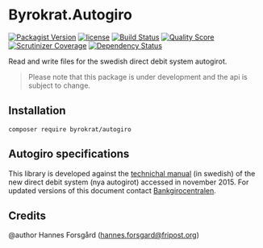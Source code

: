 # Byrokrat.Autogiro

[![Packagist Version](https://img.shields.io/packagist/v/byrokrat/autogiro.svg?style=flat-square)](https://packagist.org/packages/byrokrat/autogiro)
[![license](https://img.shields.io/github/license/byrokrat/autogiro.svg?maxAge=2592000&style=flat-square)](LICENSE.md)
[![Build Status](https://img.shields.io/travis/byrokrat/autogiro/master.svg?style=flat-square)](https://travis-ci.org/byrokrat/autogiro)
[![Quality Score](https://img.shields.io/scrutinizer/g/byrokrat/autogiro.svg?style=flat-square)](https://scrutinizer-ci.com/g/byrokrat/autogiro)
[![Scrutinizer Coverage](https://img.shields.io/scrutinizer/coverage/g/byrokrat/autogiro.svg?style=flat-square)](https://scrutinizer-ci.com/g/byrokrat/autogiro/?branch=master)
[![Dependency Status](https://img.shields.io/gemnasium/byrokrat/autogiro.svg?style=flat-square)](https://gemnasium.com/byrokrat/autogiro)

Read and write files for the swedish direct debit system autogirot.

> Please note that this package is under development and the api is subject to change.

Installation
------------
```shell
composer require byrokrat/autogiro
```

Autogiro specifications
-----------------------
This library is developed against the [technichal manual](/bgc/autogiro_tekniskmanual_sv.pdf)
(in swedish) of the new direct debit system (nya autogirot) accessed in november
2015. For updated versions of this document contact [Bankgirocentralen](http://bgc.se).

Credits
-------
@author Hannes Forsgård (hannes.forsgard@fripost.org)
